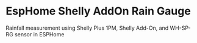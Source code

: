 # EspHome Shelly AddOn Rain Gauge

Rainfall measurement using Shelly Plus 1PM, Shelly Add-On, and WH-SP-RG sensor in ESPHome

